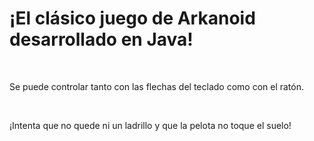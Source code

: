 <h1>¡El clásico juego de Arkanoid desarrollado en Java!</h1><br>
<p>Se puede controlar tanto con las flechas del teclado como con el ratón.</p><br>
<p>¡Intenta que no quede ni un ladrillo y que la pelota no toque el suelo!</p>

<img src="" />